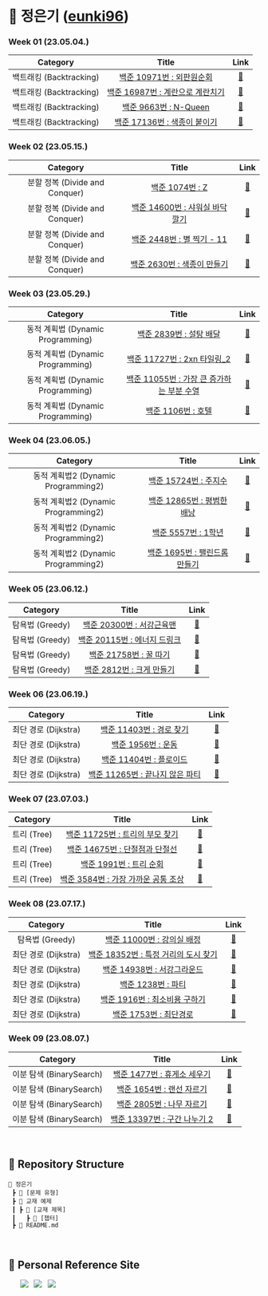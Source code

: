 # 🌱 정은기 ([eunki96](https://github.com/eunki96))

### Week 01 (23.05.04.)
| Category | Title | Link |
| :------: | :---: | :--: |
| 백트래킹 (Backtracking) |  <a href="https://www.acmicpc.net/problem/10971">백준 10971번 : 외판원순회</a>  | <a href="https://github.com/sanghyuk2/Aim_To_Platinum/blob/main/%EC%A0%95%EC%9D%80%EA%B8%B0/%EB%B0%B1%ED%8A%B8%EB%9E%98%ED%82%B9(Backtracking)/BOJ_10971_%EC%99%B8%ED%8C%90%EC%9B%90%EC%88%9C%ED%9A%8C.java">🔗</a> |
| 백트래킹 (Backtracking) |   <a href="https://www.acmicpc.net/problem/16987">백준 16987번 : 계란으로 계란치기</a>   |  <a href="https://github.com/sanghyuk2/Aim_To_Platinum/blob/main/%EC%A0%95%EC%9D%80%EA%B8%B0/%EB%B0%B1%ED%8A%B8%EB%9E%98%ED%82%B9(Backtracking)/BOJ_16987_%EA%B3%84%EB%9E%80%EC%9C%BC%EB%A1%9C_%EA%B3%84%EB%9E%80%EC%B9%98%EA%B8%B0.java">🔗</a>  |
| 백트래킹 (Backtracking) | <a href="https://www.acmicpc.net/problem/9663">백준 9663번 : N-Queen</a> | <a href="https://github.com/sanghyuk2/Aim_To_Platinum/blob/main/%EC%A0%95%EC%9D%80%EA%B8%B0/%EB%B0%B1%ED%8A%B8%EB%9E%98%ED%82%B9(Backtracking)/BOJ_9663_N_Queen.java">🔗</a> |
| 백트래킹 (Backtracking) | <a href="https://www.acmicpc.net/problem/17136">백준 17136번 : 색종이 붙이기</a> | <a href="https://github.com/sanghyuk2/Aim_To_Platinum/blob/main/%EC%A0%95%EC%9D%80%EA%B8%B0/%EB%B0%B1%ED%8A%B8%EB%9E%98%ED%82%B9(Backtracking)/BOJ_17136_%EC%83%89%EC%A2%85%EC%9D%B4_%EB%B6%99%EC%9D%B4%EA%B8%B0.java">🔗</a> |

### Week 02 (23.05.15.)
| Category | Title | Link |
| :------: | :---: | :--: |
| 분할 정복 (Divide and Conquer) | <a href="https://www.acmicpc.net/problem/1074">백준 1074번 : Z</a> | <a href="https://github.com/eunki96/Aim_To_Platinum/blob/main/%EC%A0%95%EC%9D%80%EA%B8%B0/%EB%B6%84%ED%95%A0%EC%A0%95%EB%B3%B5(Divide%20and%20Conquer)/BOJ_1074_Z.java">🔗</a> |
| 분할 정복 (Divide and Conquer) |  <a href="https://www.acmicpc.net/problem/14600">백준 14600번 : 샤워실 바닥 깔기</a>  | <a href="https://github.com/eunki96/Aim_To_Platinum/blob/main/%EC%A0%95%EC%9D%80%EA%B8%B0/%EB%B6%84%ED%95%A0%EC%A0%95%EB%B3%B5(Divide%20and%20Conquer)/BOJ_14600_%EC%83%A4%EC%9B%8C%EC%8B%A4%20%EB%B0%94%EB%8B%A5%20%EA%B9%94%EA%B8%B0%20(Small).java">🔗</a> |
| 분할 정복 (Divide and Conquer) |  <a href="https://www.acmicpc.net/problem/2448">백준 2448번 : 별 찍기 - 11</a>  | <a href="https://github.com/eunki96/Aim_To_Platinum/blob/main/%EC%A0%95%EC%9D%80%EA%B8%B0/%EB%B6%84%ED%95%A0%EC%A0%95%EB%B3%B5(Divide%20and%20Conquer)/BOJ_2448_%EB%B3%84%EC%B0%8D%EA%B8%B011.java">🔗</a> |
| 분할 정복 (Divide and Conquer) | <a href="https://www.acmicpc.net/problem/2630">백준 2630번 : 색종이 만들기</a> | <a href="https://github.com/eunki96/Aim_To_Platinum/blob/main/%EC%A0%95%EC%9D%80%EA%B8%B0/%EB%B6%84%ED%95%A0%EC%A0%95%EB%B3%B5(Divide%20and%20Conquer)/BOJ_2630_%EC%83%89%EC%A2%85%EC%9D%B4%EB%A7%8C%EB%93%A4%EA%B8%B0.java">🔗</a> |

### Week 03 (23.05.29.)
| Category | Title | Link |
| :------: | :---: | :--: |
| 동적 계획법 (Dynamic Programming) | <a href="https://www.acmicpc.net/problem/2839">백준 2839번 : 설탕 배달</a> | <a href="https://github.com/eunki96/Aim_To_Platinum/blob/main/%EC%A0%95%EC%9D%80%EA%B8%B0/%EB%8F%99%EC%A0%81%20%EA%B3%84%ED%9A%8D%EB%B2%95(Dynamic%20Programming)/BOJ_2839_%EC%84%A4%ED%83%95_%EB%B0%B0%EB%8B%AC.java">🔗</a> |
| 동적 계획법 (Dynamic Programming) |  <a href="https://www.acmicpc.net/problem/11727">백준 11727번 : 2xn 타일링_2</a>  | <a href="https://github.com/eunki96/Aim_To_Platinum/blob/main/%EC%A0%95%EC%9D%80%EA%B8%B0/%EB%8F%99%EC%A0%81%20%EA%B3%84%ED%9A%8D%EB%B2%95(Dynamic%20Programming)/BOJ_11727_2xn_%ED%83%80%EC%9D%BC%EB%A7%81_2.java">🔗</a> |
| 동적 계획법 (Dynamic Programming) | <a href="https://www.acmicpc.net/problem/11055">백준 11055번 : 가장 큰 증가하는 부분 수열</a> | <a href="https://github.com/eunki96/Aim_To_Platinum/blob/main/%EC%A0%95%EC%9D%80%EA%B8%B0/%EB%8F%99%EC%A0%81%20%EA%B3%84%ED%9A%8D%EB%B2%95(Dynamic%20Programming)/BOJ_11055_%EA%B0%80%EC%9E%A5_%ED%81%B0_%EC%A6%9D%EA%B0%80%ED%95%98%EB%8A%94_%EB%B6%80%EB%B6%84_%EC%88%98%EC%97%B4.java">🔗</a> |
| 동적 계획법 (Dynamic Programming) |  <a href="https://www.acmicpc.net/problem/1106">백준 1106번 : 호텔</a>  | <a href="https://github.com/eunki96/Aim_To_Platinum/blob/main/%EC%A0%95%EC%9D%80%EA%B8%B0/%EB%8F%99%EC%A0%81%20%EA%B3%84%ED%9A%8D%EB%B2%95(Dynamic%20Programming)/BOJ_1106_%ED%98%B8%ED%85%94.java">🔗</a> |

### Week 04 (23.06.05.)
| Category | Title | Link |
| :------: | :---: | :--: |
| 동적 계획법2 (Dynamic Programming2) | <a href="https://www.acmicpc.net/problem/15724">백준 15724번 : 주지수</a> | <a href="https://github.com/eunki96/Aim_To_Platinum/blob/main/%EC%A0%95%EC%9D%80%EA%B8%B0/%EB%8F%99%EC%A0%81%20%EA%B3%84%ED%9A%8D%EB%B2%952(Dynamic%20Programming)/BOJ_15724_%EC%A3%BC%EC%A7%80%EC%88%98.java">🔗</a> |
| 동적 계획법2 (Dynamic Programming2) |  <a href="https://www.acmicpc.net/problem/12865">백준 12865번 : 평범한 배낭</a>  | <a href="https://github.com/eunki96/Aim_To_Platinum/blob/main/%EC%A0%95%EC%9D%80%EA%B8%B0/%EB%8F%99%EC%A0%81%20%EA%B3%84%ED%9A%8D%EB%B2%952(Dynamic%20Programming)/BOJ_12865_%ED%8F%89%EB%B2%94%ED%95%9C_%EB%B0%B0%EB%82%AD.java">🔗</a> |
| 동적 계획법2 (Dynamic Programming2) | <a href="https://www.acmicpc.net/problem/5557">백준 5557번 : 1학년</a> | <a href="https://github.com/eunki96/Aim_To_Platinum/blob/main/%EC%A0%95%EC%9D%80%EA%B8%B0/%EB%8F%99%EC%A0%81%20%EA%B3%84%ED%9A%8D%EB%B2%952(Dynamic%20Programming)/BOJ_5557_1%ED%95%99%EB%85%84.java">🔗</a> |
| 동적 계획법2 (Dynamic Programming2) |  <a href="https://www.acmicpc.net/problem/1695">백준 1695번 : 팰린드롬 만들기</a>  | <a href="https://github.com/eunki96/Aim_To_Platinum/blob/main/%EC%A0%95%EC%9D%80%EA%B8%B0/%EB%8F%99%EC%A0%81%20%EA%B3%84%ED%9A%8D%EB%B2%952(Dynamic%20Programming)/BOJ_1695_%ED%8C%B0%EB%A6%B0%EB%93%9C%EB%A1%AC_%EB%A7%8C%EB%93%A4%EA%B8%B0.java">🔗</a> |

### Week 05 (23.06.12.)
| Category | Title | Link |
| :------: | :---: | :--: |
| 탐욕법 (Greedy) | <a href="https://www.acmicpc.net/problem/20300">백준 20300번 : 서강근육맨</a> | <a href="https://github.com/eunki96/Aim_To_Platinum/blob/main/%EC%A0%95%EC%9D%80%EA%B8%B0/%ED%83%90%EC%9A%95%EB%B2%95(Greedy)/BOJ_20300_%EC%84%9C%EA%B0%95%EA%B7%BC%EC%9C%A1%EB%A7%A8.java">🔗</a> |
| 탐욕법 (Greedy) |  <a href="https://www.acmicpc.net/problem/20115">백준 20115번 : 에너지 드링크</a>  | <a href="https://github.com/eunki96/Aim_To_Platinum/blob/main/%EC%A0%95%EC%9D%80%EA%B8%B0/%ED%83%90%EC%9A%95%EB%B2%95(Greedy)/BOJ_20115_%EC%97%90%EB%84%88%EC%A7%80_%EB%93%9C%EB%A7%81%ED%81%AC.java">🔗</a> |
| 탐욕법 (Greedy) | <a href="https://www.acmicpc.net/problem/21758">백준 21758번 : 꿀 따기</a> | <a href="https://github.com/eunki96/Aim_To_Platinum/blob/main/%EC%A0%95%EC%9D%80%EA%B8%B0/%ED%83%90%EC%9A%95%EB%B2%95(Greedy)/BOJ_21758_%EA%BF%80_%EB%94%B0%EA%B8%B0.java">🔗</a> |
| 탐욕법 (Greedy) |  <a href="https://www.acmicpc.net/problem/2812">백준 2812번 : 크게 만들기</a>  | <a href="https://github.com/eunki96/Aim_To_Platinum/blob/main/%EC%A0%95%EC%9D%80%EA%B8%B0/%ED%83%90%EC%9A%95%EB%B2%95(Greedy)/BOJ_2812_%ED%81%AC%EA%B2%8C_%EB%A7%8C%EB%93%A4%EA%B8%B0.java">🔗</a> |

### Week 06 (23.06.19.)
| Category | Title | Link |
| :------: | :------: | :------: |
| 최단 경로 (Dijkstra) | <a href="https://www.acmicpc.net/problem/11403">백준 11403번 : 경로 찾기</a> | <a href="https://github.com/eunki96/Aim_To_Platinum/blob/main/%EC%A0%95%EC%9D%80%EA%B8%B0/%EC%B5%9C%EB%8B%A8%20%EA%B2%BD%EB%A1%9C(Dijkstra)/BOJ_11403_%EA%B2%BD%EB%A1%9C_%EC%B0%BE%EA%B8%B0.java">🔗</a> |
| 최단 경로 (Dijkstra) | <a href="https://www.acmicpc.net/problem/1956">백준 1956번 : 운동</a> | <a href="https://github.com/eunki96/Aim_To_Platinum/blob/main/%EC%A0%95%EC%9D%80%EA%B8%B0/%EC%B5%9C%EB%8B%A8%20%EA%B2%BD%EB%A1%9C(Dijkstra)/BOJ_1956_%EC%9A%B4%EB%8F%99.java">🔗</a> |
| 최단 경로 (Dijkstra) | <a href="https://www.acmicpc.net/problem/11404">백준 11404번 : 플로이드</a> | <a href="https://github.com/eunki96/Aim_To_Platinum/blob/main/%EC%A0%95%EC%9D%80%EA%B8%B0/%EC%B5%9C%EB%8B%A8%20%EA%B2%BD%EB%A1%9C(Dijkstra)/BOJ_11404_%ED%94%8C%EB%A1%9C%EC%9D%B4%EB%93%9C.java">🔗</a> |
| 최단 경로 (Dijkstra) | <a href="https://www.acmicpc.net/problem/11265">백준 11265번 : 끝나지 않은 파티</a> | <a href="https://github.com/eunki96/Aim_To_Platinum/blob/main/%EC%A0%95%EC%9D%80%EA%B8%B0/%EC%B5%9C%EB%8B%A8%20%EA%B2%BD%EB%A1%9C(Dijkstra)/BOJ_11265_%EB%81%9D%EB%82%98%EC%A7%80_%EC%95%8A%EB%8A%94_%ED%8C%8C%ED%8B%B0.java">🔗</a> |

### Week 07 (23.07.03.)
| Category | Title | Link |
| :------: | :------: | :------: |
| 트리 (Tree) | <a href="https://www.acmicpc.net/problem/11725">백준 11725번 : 트리의 부모 찾기</a> | <a href="https://github.com/eunki96/Aim_To_Platinum/blob/main/%EC%A0%95%EC%9D%80%EA%B8%B0/%ED%8A%B8%EB%A6%AC(Tree)/BOJ_11725_%ED%8A%B8%EB%A6%AC%EC%9D%98_%EB%B6%80%EB%AA%A8_%EC%B0%BE%EA%B8%B0.java">🔗</a> |
| 트리 (Tree) | <a href="https://www.acmicpc.net/problem/14675">백준 14675번 : 단절점과 단절선</a> | <a href="https://github.com/eunki96/Aim_To_Platinum/blob/main/%EC%A0%95%EC%9D%80%EA%B8%B0/%ED%8A%B8%EB%A6%AC(Tree)/BOJ_14675_%EB%8B%A8%EC%A0%88%EC%A0%90%EA%B3%BC_%EB%8B%A8%EC%A0%88%EC%84%A0.java">🔗</a> |
| 트리 (Tree) | <a href="https://www.acmicpc.net/problem/1991">백준 1991번 : 트리 순회</a> | <a href="https://github.com/eunki96/Aim_To_Platinum/blob/main/%EC%A0%95%EC%9D%80%EA%B8%B0/%ED%8A%B8%EB%A6%AC(Tree)/BOJ_1991_%ED%8A%B8%EB%A6%AC_%EC%88%9C%ED%9A%8C.java">🔗</a> |
| 트리 (Tree) | <a href="https://www.acmicpc.net/problem/3584">백준 3584번 : 가장 가까운 공통 조상</a> | <a href="https://github.com/eunki96/Aim_To_Platinum/blob/main/%EC%A0%95%EC%9D%80%EA%B8%B0/%ED%8A%B8%EB%A6%AC(Tree)/BOJ_3584_%EA%B0%80%EC%9E%A5_%EA%B0%80%EA%B9%8C%EC%9A%B4_%EA%B3%B5%ED%86%B5_%EC%A1%B0%EC%83%81.java">🔗</a> |

### Week 08 (23.07.17.)
| Category | Title | Link |
| :------: | :------: | :------: |
| 탐욕법 (Greedy) | <a href="https://www.acmicpc.net/problem/11000">백준 11000번 : 강의실 배정</a> | <a href="https://github.com/eunki96/Aim_To_Platinum/blob/main/%EC%A0%95%EC%9D%80%EA%B8%B0/%ED%83%90%EC%9A%95%EB%B2%95(Greedy)/BOJ_11000_%EA%B0%95%EC%9D%98%EC%8B%A4_%EB%B0%B0%EC%A0%95.java">🔗</a> |
| 최단 경로 (Dijkstra) | <a href="https://www.acmicpc.net/problem/18352">백준 18352번 : 특정 거리의 도시 찾기</a> | <a href="https://github.com/eunki96/Aim_To_Platinum/blob/main/%EC%A0%95%EC%9D%80%EA%B8%B0/%EC%B5%9C%EB%8B%A8%20%EA%B2%BD%EB%A1%9C(Dijkstra)/BOJ_18352_%ED%8A%B9%EC%A0%95_%EA%B1%B0%EB%A6%AC%EC%9D%98_%EB%8F%84%EC%8B%9C_%EC%B0%BE%EA%B8%B0.java">🔗</a> |
| 최단 경로 (Dijkstra) | <a href="https://www.acmicpc.net/problem/14938">백준 14938번 : 서강그라운드</a> | <a href="https://github.com/eunki96/Aim_To_Platinum/blob/main/%EC%A0%95%EC%9D%80%EA%B8%B0/%EC%B5%9C%EB%8B%A8%20%EA%B2%BD%EB%A1%9C(Dijkstra)/BOJ_14938_%EC%84%9C%EA%B0%95_%EA%B7%B8%EB%9D%BC%EC%9A%B4%EB%93%9C.java">🔗</a> |
| 최단 경로 (Dijkstra) | <a href="https://www.acmicpc.net/problem/1238">백준 1238번 : 파티</a> | <a href="https://github.com/eunki96/Aim_To_Platinum/blob/main/%EC%A0%95%EC%9D%80%EA%B8%B0/%EC%B5%9C%EB%8B%A8%20%EA%B2%BD%EB%A1%9C(Dijkstra)/BOJ_1238_%ED%8C%8C%ED%8B%B0.java">🔗</a> |
| 최단 경로 (Dijkstra) | <a href="https://www.acmicpc.net/problem/1916">백준 1916번 : 최소비용 구하기</a> | <a href="https://github.com/eunki96/Aim_To_Platinum/blob/main/%EC%A0%95%EC%9D%80%EA%B8%B0/%EC%B5%9C%EB%8B%A8%20%EA%B2%BD%EB%A1%9C(Dijkstra)/BOJ_1916_%EC%B5%9C%EC%86%8C%EB%B9%84%EC%9A%A9_%EA%B5%AC%ED%95%98%EA%B8%B0.java">🔗</a> |
| 최단 경로 (Dijkstra) | <a href="https://www.acmicpc.net/problem/1753">백준 1753번 : 최단경로</a> | <a href="https://github.com/eunki96/Aim_To_Platinum/blob/main/%EC%A0%95%EC%9D%80%EA%B8%B0/%EC%B5%9C%EB%8B%A8%20%EA%B2%BD%EB%A1%9C(Dijkstra)/BOJ_1753_%EC%B5%9C%EB%8B%A8%EA%B2%BD%EB%A1%9C.java">🔗</a> |

### Week 09 (23.08.07.)
| Category | Title | Link |
| :------: | :------: | :------: |
| 이분 탐색 (BinarySearch) | <a href="https://www.acmicpc.net/problem/1477">백준 1477번 : 휴게소 세우기</a> | <a href="https://github.com/eunki96/Aim_To_Platinum/blob/main/%EC%A0%95%EC%9D%80%EA%B8%B0/%EC%9D%B4%EB%B6%84%20%ED%83%90%EC%83%89(Binary%20Search)/BOJ_1477_%ED%9C%B4%EA%B2%8C%EC%86%8C_%EC%84%B8%EC%9A%B0%EA%B8%B0.java">🔗</a> |
| 이분 탐색 (BinarySearch) | <a href="https://www.acmicpc.net/problem/1654">백준 1654번 : 랜선 자르기</a> | <a href="https://github.com/eunki96/Aim_To_Platinum/blob/main/%EC%A0%95%EC%9D%80%EA%B8%B0/%EC%9D%B4%EB%B6%84%20%ED%83%90%EC%83%89(Binary%20Search)/BOJ_1654_%EB%9E%9C%EC%84%A0_%EC%9E%90%EB%A5%B4%EA%B8%B0.java">🔗</a> |
| 이분 탐색 (BinarySearch) | <a href="https://www.acmicpc.net/problem/2805">백준 2805번 : 나무 자르기</a> | <a href="https://github.com/eunki96/Aim_To_Platinum/blob/main/%EC%A0%95%EC%9D%80%EA%B8%B0/%EC%9D%B4%EB%B6%84%20%ED%83%90%EC%83%89(Binary%20Search)/BOJ_2805_%EB%82%98%EB%AC%B4_%EC%9E%90%EB%A5%B4%EA%B8%B0.java">🔗</a> |
| 이분 탐색 (BinarySearch) | <a href="https://www.acmicpc.net/problem/13397">백준 13397번 : 구간 나누기 2</a> | <a href="https://github.com/eunki96/Aim_To_Platinum/blob/main/%EC%A0%95%EC%9D%80%EA%B8%B0/%EC%9D%B4%EB%B6%84%20%ED%83%90%EC%83%89(Binary%20Search)/BOJ_13397_%EA%B5%AC%EA%B0%84_%EB%82%98%EB%88%84%EA%B8%B0.java">🔗</a> |


<br/>


## 📍 Repository Structure

```
📂 정은기
 ┣ 📂 [문제 유형]
 ┣ 📂 교재 예제
 ┃ ┣ 📂 [교재 제목]
 ┃   ┣ 📂 [챕터]
 ┣ 📜 README.md
```

<br/>


## 📍 Personal Reference Site
&nbsp;&nbsp;&nbsp;&nbsp;&nbsp; <a href="https://blog.naver.com/b1urrr"><img src="https://img.shields.io/badge/Naver-03C75A?style=for-the-badge&logo=naver&logoColor=white"></a> &nbsp; <a href="https://teal-floss-6e7.notion.site/Java-Syntax-and-Concepts-dc9253f0d556426e855ca129f54f9e61"><img src="https://img.shields.io./badge/Java-000000?style=for-the-badge&logo=notion&logoColor=white"></a> &nbsp; <a href="https://teal-floss-6e7.notion.site/Algorithm-56f55387bbff4430a6ea9df06187d9ab"><img src="https://img.shields.io./badge/Algorithm-000000?style=for-the-badge&logo=notion&logoColor=white"></a> 

